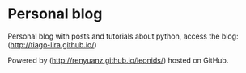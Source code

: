 # Personal blog

Personal blog with posts and tutorials about python, access the blog: (http://tiago-lira.github.io/)

Powered by (http://renyuanz.github.io/leonids/) hosted on GitHub.
